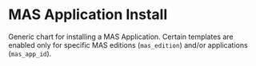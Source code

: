 MAS Application Install
===============================================================================
Generic chart for installing a MAS Application.
Certain templates are enabled only for specific MAS editions (`mas_edition`) and/or applications (`mas_app_id`).